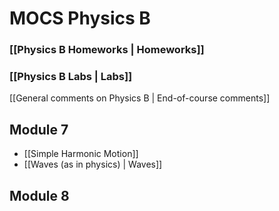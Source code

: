 # MOCS Physics B
### [[Physics B Homeworks | Homeworks]]
### [[Physics B Labs | Labs]]
[[General comments on Physics B | End-of-course comments]]

## Module 7
- [[Simple Harmonic Motion]]
- [[Waves (as in physics) | Waves]]

## Module 8
